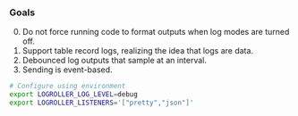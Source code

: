 ### Goals
0. Do not force running code to format outputs when log modes are turned off.
0. Support table record logs, realizing the idea that logs are data.
0. Debounced log outputs that sample at an interval.
0. Sending is event-based.

```bash
# Configure using environment
export LOGROLLER_LOG_LEVEL=debug
export LOGROLLER_LISTENERS='["pretty","json"]'
```
